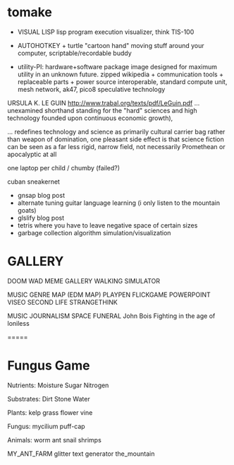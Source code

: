 # tomake

- VISUAL LISP lisp program execution visualizer, think TIS-100

- AUTOHOTKEY + turtle "cartoon hand" moving stuff around your computer, scriptable/recordable buddy


- utility-PI: hardware+software package image designed for maximum utility in an unknown future. zipped wikipedia + communication tools + replaceable parts + power source
interoperable, standard compute unit, mesh network, ak47, pico8
speculative technology 

URSULA K. LE GUIN http://www.trabal.org/texts/pdf/LeGuin.pdf
... unexamined shorthand standing for the "hard" sciences and high technology founded upon continuous economic growth),

 ... redefines technology and science as primarily cultural carrier bag rather than weapon of domination, one pleasant
side effect is that science fiction can be seen as a far less rigid, narrow
field, not necessarily Promethean or apocalyptic at all

one laptop per child / chumby (failed?)

cuban sneakernet 


- gnsap blog post
- alternate tuning guitar language learning    (i only listen to the mountain goats)
- glslify blog post
- tetris where you have to leave negative space of certain sizes
- garbage collection algorithm simulation/visualization

GALLERY
======
DOOM WAD 
MEME GALLERY
WALKING SIMULATOR

MUSIC GENRE MAP
(EDM MAP)
PLAYPEN
FLICKGAME
POWERPOINT
VISEO
SECOND LIFE
STRANGETHINK

MUSIC JOURNALISM
SPACE FUNERAL
John Bois
Fighting in the age of loniless 

=====

Fungus Game
====


Nutrients:
Moisture
Sugar
Nitrogen


Substrates:
Dirt
Stone
Water

Plants:
kelp
grass
flower
vine

Fungus:
mycilium
puff-cap


Animals:
worm
ant
snail
shrimps


MY_ANT_FARM
glitter text generator
the_mountain
